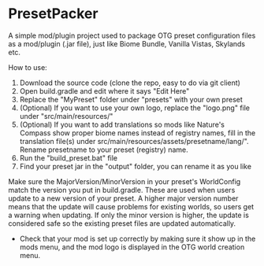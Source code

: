# PresetPacker
A simple mod/plugin project used to package OTG preset configuration files as a mod/plugin (.jar file), just like Biome Bundle, Vanilla Vistas, Skylands etc.

How to use:
1. Download the source code (clone the repo, easy to do via git client)
2. Open build.gradle and edit where it says "Edit Here"
3. Replace the "MyPreset" folder under "presets" with your own preset
4. (Optional) If you want to use your own logo, replace the "logo.png" file under "src/main/resources/"
5. (Optional) If you want to add translations so mods like Nature's Compass show proper biome names instead of registry names, fill in the translation file(s) under src/main/resources/assets/presetname/lang/". Rename presetname to your preset (registry) name.
6. Run the "build_preset.bat" file
7. Find your preset jar in the "output" folder, you can rename it as you like

Make sure the MajorVersion/MinorVersion in your preset's WorldConfig match the version you put in build.gradle. These are used when users update to a new version of your preset. A higher major version number means that the update will cause problems for existing worlds, so users get a warning when updating. If only the minor version is higher, the update is considered safe so the existing preset files are updated automatically.

* Check that your mod is set up correctly by making sure it show up in the mods menu, and the mod logo is displayed in the OTG world creation menu.
